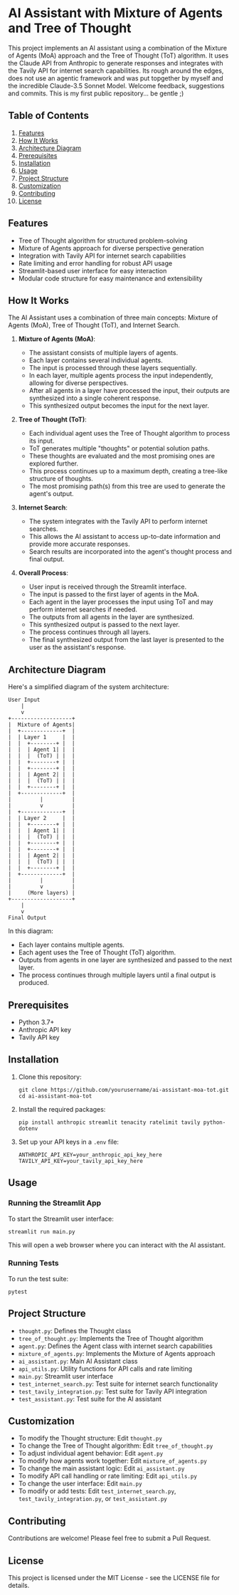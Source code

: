 # AI Assistant with Mixture of Agents and Tree of Thought

This project implements an AI assistant using a combination of the Mixture of Agents (MoA) approach and the Tree of Thought (ToT) algorithm. It uses the Claude API from Anthropic to generate responses and integrates with the Tavily API for internet search capabilities. Its rough around the edges, does not use an agentic framework and was put topgether by myself and the incredible Claude-3.5 Sonnet Model. Welcome feedback, suggestions and commits. This is my first public repository... be gentle ;)

## Table of Contents
1. [Features](#features)
2. [How It Works](#how-it-works)
3. [Architecture Diagram](#architecture-diagram)
4. [Prerequisites](#prerequisites)
5. [Installation](#installation)
6. [Usage](#usage)
7. [Project Structure](#project-structure)
8. [Customization](#customization)
9. [Contributing](#contributing)
10. [License](#license)

## Features

- Tree of Thought algorithm for structured problem-solving
- Mixture of Agents approach for diverse perspective generation
- Integration with Tavily API for internet search capabilities
- Rate limiting and error handling for robust API usage
- Streamlit-based user interface for easy interaction
- Modular code structure for easy maintenance and extensibility

## How It Works

The AI Assistant uses a combination of three main concepts: Mixture of Agents (MoA), Tree of Thought (ToT), and Internet Search.

1. **Mixture of Agents (MoA)**:
   - The assistant consists of multiple layers of agents.
   - Each layer contains several individual agents.
   - The input is processed through these layers sequentially.
   - In each layer, multiple agents process the input independently, allowing for diverse perspectives.
   - After all agents in a layer have processed the input, their outputs are synthesized into a single coherent response.
   - This synthesized output becomes the input for the next layer.

2. **Tree of Thought (ToT)**:
   - Each individual agent uses the Tree of Thought algorithm to process its input.
   - ToT generates multiple "thoughts" or potential solution paths.
   - These thoughts are evaluated and the most promising ones are explored further.
   - This process continues up to a maximum depth, creating a tree-like structure of thoughts.
   - The most promising path(s) from this tree are used to generate the agent's output.

3. **Internet Search**:
   - The system integrates with the Tavily API to perform internet searches.
   - This allows the AI assistant to access up-to-date information and provide more accurate responses.
   - Search results are incorporated into the agent's thought process and final output.

4. **Overall Process**:
   - User input is received through the Streamlit interface.
   - The input is passed to the first layer of agents in the MoA.
   - Each agent in the layer processes the input using ToT and may perform internet searches if needed.
   - The outputs from all agents in the layer are synthesized.
   - This synthesized output is passed to the next layer.
   - The process continues through all layers.
   - The final synthesized output from the last layer is presented to the user as the assistant's response.

## Architecture Diagram

Here's a simplified diagram of the system architecture:

```
User Input
    |
    v
+-------------------+
|  Mixture of Agents|
|  +-------------+  |
|  | Layer 1     |  |
|  |  +--------+ |  |
|  |  | Agent 1| |  |
|  |  |  (ToT) | |  |
|  |  +--------+ |  |
|  |  +--------+ |  |
|  |  | Agent 2| |  |
|  |  |  (ToT) | |  |
|  |  +--------+ |  |
|  +-------------+  |
|         |         |
|         v         |
|  +-------------+  |
|  | Layer 2     |  |
|  |  +--------+ |  |
|  |  | Agent 1| |  |
|  |  |  (ToT) | |  |
|  |  +--------+ |  |
|  |  +--------+ |  |
|  |  | Agent 2| |  |
|  |  |  (ToT) | |  |
|  |  +--------+ |  |
|  +-------------+  |
|         |         |
|         v         |
|     (More layers) |
+-------------------+
    |
    v
Final Output
```

In this diagram:
- Each layer contains multiple agents.
- Each agent uses the Tree of Thought (ToT) algorithm.
- Outputs from agents in one layer are synthesized and passed to the next layer.
- The process continues through multiple layers until a final output is produced.

## Prerequisites

- Python 3.7+
- Anthropic API key
- Tavily API key

## Installation

1. Clone this repository:
   ```
   git clone https://github.com/yourusername/ai-assistant-moa-tot.git
   cd ai-assistant-moa-tot
   ```

2. Install the required packages:
   ```
   pip install anthropic streamlit tenacity ratelimit tavily python-dotenv
   ```

3. Set up your API keys in a `.env` file:
   ```
   ANTHROPIC_API_KEY=your_anthropic_api_key_here
   TAVILY_API_KEY=your_tavily_api_key_here
   ```

## Usage

### Running the Streamlit App

To start the Streamlit user interface:

```
streamlit run main.py
```

This will open a web browser where you can interact with the AI assistant.

### Running Tests

To run the test suite:

```
pytest
```

## Project Structure

- `thought.py`: Defines the Thought class
- `tree_of_thought.py`: Implements the Tree of Thought algorithm
- `agent.py`: Defines the Agent class with internet search capabilities
- `mixture_of_agents.py`: Implements the Mixture of Agents approach
- `ai_assistant.py`: Main AI Assistant class
- `api_utils.py`: Utility functions for API calls and rate limiting
- `main.py`: Streamlit user interface
- `test_internet_search.py`: Test suite for internet search functionality
- `test_tavily_integration.py`: Test suite for Tavily API integration
- `test_assistant.py`: Test suite for the AI assistant

## Customization

- To modify the Thought structure: Edit `thought.py`
- To change the Tree of Thought algorithm: Edit `tree_of_thought.py`
- To adjust individual agent behavior: Edit `agent.py`
- To modify how agents work together: Edit `mixture_of_agents.py`
- To change the main assistant logic: Edit `ai_assistant.py`
- To modify API call handling or rate limiting: Edit `api_utils.py`
- To change the user interface: Edit `main.py`
- To modify or add tests: Edit `test_internet_search.py`, `test_tavily_integration.py`, or `test_assistant.py`

## Contributing

Contributions are welcome! Please feel free to submit a Pull Request.

## License

This project is licensed under the MIT License - see the LICENSE file for details.
